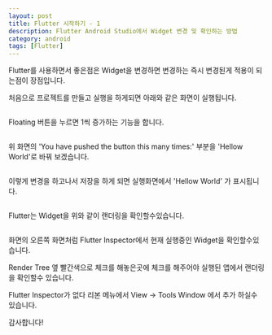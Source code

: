 ```yaml
---
layout: post
title: Flutter 시작하기 - 1
description: Flutter Android Studio에서 Widget 변경 및 확인하는 방법
category: android
tags: [Flutter]
---
```


Flutter를 사용하면서 좋은점은 Widget을 변경하면 변경하는 즉시 변경된게 적용이 되는점이 장점입니다.

처음으로 프로젝트를 만들고 실행을 하게되면 아래와 같은 화면이 실행됩니다.

<img src="{{ '/assets/img/Flutter_post_1/Flutter_Start1.png' | prepend: site.baseurl }}" alt="">

Floating 버튼을 누르면 1씩 증가하는 기능을 합니다.

<img src="{{ '/assets/img/Flutter_post_1/Flutter_Start2.png' | prepend: site.baseurl }}" alt="">

위 화면의 'You have pushed the button this many times:'
부분을 'Hellow World'로 바꿔 보겠습니다.

<img src="{{ '/assets/img/Flutter_post_1/Flutter_Start3.png' | prepend: site.baseurl }}" alt="">

이렇게 변경을 하고나서 저장을 하게 되면 실행화면에서 'Hellow World' 가 표시됩니다.

<img src="{{ '/assets/img/Flutter_post_1/Flutter_Start4.png' | prepend: site.baseurl }}" alt="">

Flutter는 Widget을 위와 같이 랜더링을 확인할수있습니다.

<img src="{{ '/assets/img/Flutter_post_1/Flutter_Start6.png' | prepend: site.baseurl }}" alt="">

화면의 오른쪽 화면처럼 Flutter Inspector에서 현재 실행중인 Widget을 확인할수있습니다.

Render Tree 옆 빨간색으로 체크를 해놓은곳에 체크를 해주어야 실행된 앱에서 랜더링을 확인할수 있습니다.

Flutter Inspector가 없다 리본 메뉴에서 View -> Tools Window 에서 추가 하실수 있습니다.

감사합니다!
